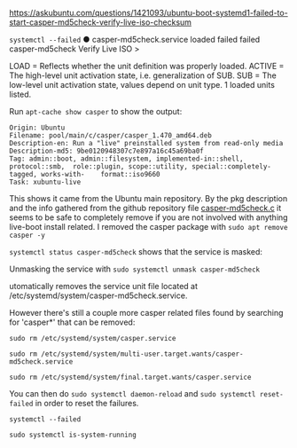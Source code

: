 https://askubuntu.com/questions/1421093/ubuntu-boot-systemd1-failed-to-start-casper-md5check-verify-live-iso-checksum

`systemctl --failed`
● casper-md5check.service loaded failed failed casper-md5check Verify Live ISO >

LOAD   = Reflects whether the unit definition was properly loaded.
ACTIVE = The high-level unit activation state, i.e. generalization of SUB.
SUB    = The low-level unit activation state, values depend on unit type.
1 loaded units listed.

Run `apt-cache show casper` to show the output:

```
Origin: Ubuntu
Filename: pool/main/c/casper/casper_1.470_amd64.deb
Description-en: Run a "live" preinstalled system from read-only media
Description-md5: 9be0120948307c7e897a16c45a69ba0f
Tag: admin::boot, admin::filesystem, implemented-in::shell, protocol::smb,  role::plugin, scope::utility, special::completely-tagged, works-with-    format::iso9660
Task: xubuntu-live
```

This shows it came from the Ubuntu main repository. By the pkg description and the info gathered from the github repository file [casper-md5check.c](https://github.com/Jolicloud/casper/blob/master/casper-md5check/casper-md5check.c) it seems to be safe to completely remove if you are not involved with anything live-boot install related. I removed the casper package with
`sudo apt remove casper -y`

`systemctl status casper-md5check`
shows that the service is masked:

Unmasking the service with
`sudo systemctl unmask casper-md5check`

utomatically removes the service unit file located at /etc/systemd/system/casper-md5check.service.

However there's still a couple more casper related files found by searching for 'casper*' that can be removed:

```
sudo rm /etc/systemd/system/casper.service

```

```
sudo rm /etc/systemd/system/multi-user.target.wants/casper-md5check.service
```

```
sudo rm /etc/systemd/system/final.target.wants/casper.service
```

You can then do
`sudo systemctl daemon-reload`
and
`sudo systemctl reset-failed`
in order to reset the failures.

```
systemctl --failed
```
```
sudo systemctl is-system-running
```


